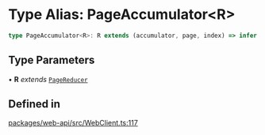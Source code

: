 # Type Alias: PageAccumulator\<R\>

```ts
type PageAccumulator<R>: R extends (accumulator, page, index) => infer A ? A : never;
```

## Type Parameters

• **R** *extends* [`PageReducer`](../interfaces/PageReducer.md)

## Defined in

[packages/web-api/src/WebClient.ts:117](https://github.com/slackapi/node-slack-sdk/blob/7b348598b763c2b7545d1042b5f0429775cfa62c/packages/web-api/src/WebClient.ts#L117)
